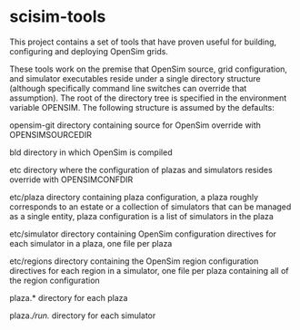 scisim-tools
============

This project contains a set of tools that have proven useful for
building, configuring and deploying OpenSim grids.

These tools work on the premise that OpenSim source, grid configuration,
and simulator executables reside under a single directory structure
(although specifically command line switches can override that
assumption). The root of the directory tree is specified in the
environment variable OPENSIM.  The following structure is assumed by the
defaults:

opensim-git
   directory containing source for OpenSim
   override with OPENSIMSOURCEDIR

bld
   directory in which OpenSim is compiled

etc
   directory where the configuration of plazas and simulators resides
   override with OPENSIMCONFDIR

etc/plaza 
   directory containing plaza configuration, a plaza roughly corresponds
   to an estate or a collection of simulators that can be managed as a
   single entity, plaza configuration is a list of simulators in the
   plaza

etc/simulator
   directory containing OpenSim configuration directives for each
   simulator in a plaza, one file per plaza

etc/regions
   directory containing the OpenSim region configuration directives for
   each region in a simulator, one file per plaza containing all of the
   region configuration

plaza.*
   directory for each plaza

plaza.*/run.*
   directory for each simulator
